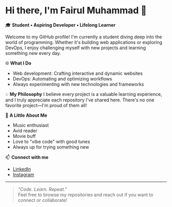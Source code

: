 # Hi there, I'm Fairul Muhammad 👋

🎓 **Student • Aspiring Developer • Lifelong Learner**

Welcome to my GitHub profile! I'm currently a student diving deep into the world of programming. Whether it's building web applications or exploring DevOps, I enjoy challenging myself with new projects and learning something new every day.

🌐 **What I Do**
- Web development: Crafting interactive and dynamic websites
- DevOps: Automating and optimizing workflows
- Always experimenting with new technologies and frameworks

💡 **My Philosophy**
I believe every project is a valuable learning experience, and I truly appreciate each repository I've shared here. There's no one favorite project—I'm proud of them all!

🎵 **A Little About Me**
- Music enthusiast
- Avid reader
- Movie buff
- Love to "vibe code" with good tunes
- Always up for trying something new

📫 **Connect with me**
- [LinkedIn](https://www.linkedin.com/in/muhammad-fairul-b5aa37312/)
- [Instagram](https://www.instagram.com/fairulmuhammad_)

---

> _"Code. Learn. Repeat."_  
Feel free to browse my repositories and reach out if you want to connect or collaborate!
